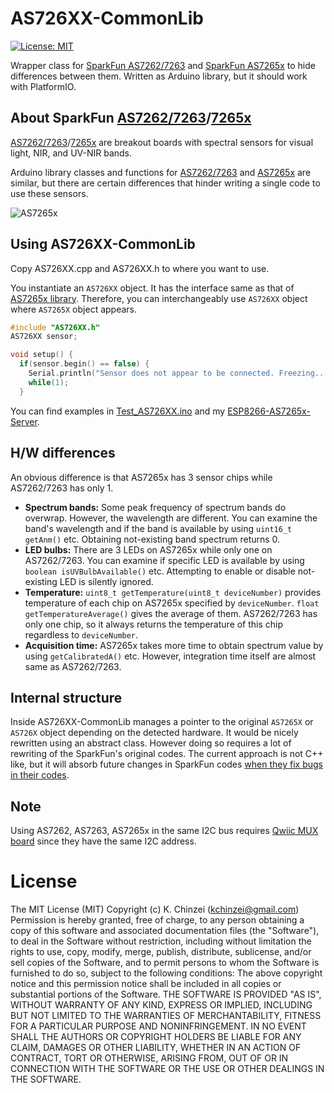 # AS726XX-CommonLib

[![License: MIT](https://img.shields.io/badge/License-MIT-yellow.svg)](https://opensource.org/licenses/MIT)

Wrapper class for [SparkFun AS7262/7263](https://learn.sparkfun.com/tutorials/as726x-nirvi) and [SparkFun AS7265x](https://learn.sparkfun.com/tutorials/spectral-triad-as7265x-hookup-guide) to hide differences between them. Written as Arduino library, but it should work with PlatformIO.

## About SparkFun [AS7262/7263](https://learn.sparkfun.com/tutorials/as726x-nirvi)/[7265x](https://learn.sparkfun.com/tutorials/spectral-triad-as7265x-hookup-guide)

[AS7262/7263](https://learn.sparkfun.com/tutorials/as726x-nirvi)/[7265x](https://learn.sparkfun.com/tutorials/spectral-triad-as7265x-hookup-guide) are breakout boards with spectral sensors for visual light, NIR, and UV-NIR bands.

Arduino library classes and functions for [AS7262/7263](https://github.com/sparkfun/Sparkfun_AS726X_Arduino_Library) and [AS7265x](https://github.com/sparkfun/SparkFun_AS7265x_Arduino_Library) are similar, but there are certain differences that hinder writing a single code to use these sensors.

![AS7265x](https://cdn.sparkfun.com/r/500-500/assets/parts/1/3/3/9/3/15050-SparkFun_Triad_Spectroscopy_Sensor_-_AS7265x__Qwiic_-01.jpg "Overview of AS7265x")

## Using AS726XX-CommonLib

Copy AS726XX.cpp and AS726XX.h to where you want to use.

You instantiate an `AS726XX` object. It has the interface same as that of [AS7265x library](https://github.com/sparkfun/SparkFun_AS7265x_Arduino_Library). Therefore, you can interchangeably use `AS726XX` object where `AS7265X` object appears.

```C++
#include "AS726XX.h"
AS726XX sensor;

void setup() {
  if(sensor.begin() == false) {
    Serial.println("Sensor does not appear to be connected. Freezing...");
    while(1);
  }
```

You can find examples in [Test_AS726XX.ino](https://github.com/kchinzei/AS726XX-CommonLib/blob/master/Test_AS726XX/Test_AS726XX.ino) and my [ESP8266-AS7265x-Server](https://github.com/kchinzei/ESP8266-AS7265x-Server).

## H/W differences

An obvious difference is that AS7265x has 3 sensor chips while AS7262/7263 has only 1.

- **Spectrum bands:** Some peak frequency of spectrum bands do overwrap. However, the wavelength are different. You can examine the band's wavelength and if the band is available by using `uint16_t getAnm()` etc. Obtaining not-existing band spectrum returns 0.
- **LED bulbs:** There are 3 LEDs on AS7265x while only one on AS7262/7263. You can examine if specific LED is available by using `boolean isUVBulbAvailable()` etc. Attempting to enable or disable not-existing LED is silently ignored.
- **Temperature:** `uint8_t getTemperature(uint8_t deviceNumber)` provides temperature of each chip on AS7265x specified by `deviceNumber`. `float getTemperatureAverage()` gives the average of them. AS7262/7263 has only one chip, so it always returns the temperature of this chip regardless to `deviceNumber`.
- **Acquisition time:** AS7265x takes more time to obtain spectrum value by using `getCalibratedA()` etc. However, integration time itself are almost same as AS7262/7263.

## Internal structure

Inside AS726XX-CommonLib manages a pointer to the original `AS7265X` or `AS726X` object depending on the detected hardware. It would be nicely rewritten using an abstract class. However doing so requires a lot of rewriting of the SparkFun's original codes. The current approach is not C++ like, but it will absorb future changes in SparkFun codes [when they fix bugs in their codes](https://github.com/sparkfun/SparkFun_AS7265x_Arduino_Library/issues/11).

## Note

Using AS7262, AS7263, AS7265x in the same I2C bus requires [Qwiic MUX board](https://learn.sparkfun.com/tutorials/qwiic-mux-hookup-guide) since they have the same I2C address.

# License

The MIT License (MIT)
Copyright (c) K. Chinzei (kchinzei@gmail.com)
Permission is hereby granted, free of charge, to any person obtaining a copy
of this software and associated documentation files (the "Software"), to deal
in the Software without restriction, including without limitation the rights
to use, copy, modify, merge, publish, distribute, sublicense, and/or sell
copies of the Software, and to permit persons to whom the Software is
furnished to do so, subject to the following conditions:
The above copyright notice and this permission notice shall be included in
all copies or substantial portions of the Software.
THE SOFTWARE IS PROVIDED "AS IS", WITHOUT WARRANTY OF ANY KIND, EXPRESS OR
IMPLIED, INCLUDING BUT NOT LIMITED TO THE WARRANTIES OF MERCHANTABILITY,
FITNESS FOR A PARTICULAR PURPOSE AND NONINFRINGEMENT. IN NO EVENT SHALL THE
AUTHORS OR COPYRIGHT HOLDERS BE LIABLE FOR ANY CLAIM, DAMAGES OR OTHER
LIABILITY, WHETHER IN AN ACTION OF CONTRACT, TORT OR OTHERWISE, ARISING FROM,
OUT OF OR IN CONNECTION WITH THE SOFTWARE OR THE USE OR OTHER DEALINGS IN
THE SOFTWARE.
